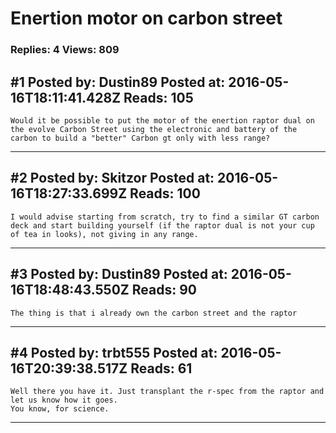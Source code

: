 # Enertion motor on carbon street

### Replies: 4 Views: 809

## \#1 Posted by: Dustin89 Posted at: 2016-05-16T18:11:41.428Z Reads: 105

```
Would it be possible to put the motor of the enertion raptor dual on the evolve Carbon Street using the electronic and battery of the carbon to build a "better" Carbon gt only with less range?
```

---
## \#2 Posted by: Skitzor Posted at: 2016-05-16T18:27:33.699Z Reads: 100

```
I would advise starting from scratch, try to find a similar GT carbon deck and start building yourself (if the raptor dual is not your cup of tea in looks), not giving in any range.
```

---
## \#3 Posted by: Dustin89 Posted at: 2016-05-16T18:48:43.550Z Reads: 90

```
The thing is that i already own the carbon street and the raptor
```

---
## \#4 Posted by: trbt555 Posted at: 2016-05-16T20:39:38.517Z Reads: 61

```
Well there you have it. Just transplant the r-spec from the raptor and let us know how it goes.
You know, for science.
```

---
